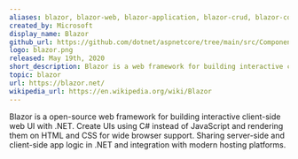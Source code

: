 ```yaml
---
aliases: blazor, blazor-web, blazor-application, blazor-crud, blazor-component
created_by: Microsoft
display_name: Blazor
github_url: https://github.com/dotnet/aspnetcore/tree/main/src/Components
logo: blazor.png
released: May 19th, 2020
short_description: Blazor is a web framework for building interactive client-side web UI with .NET.
topic: blazor
url: https://blazor.net/
wikipedia_url: https://en.wikipedia.org/wiki/Blazor
---
```

Blazor is a open-source web framework for building interactive client-side web UI with .NET. Create UIs using C# instead of JavaScript and rendering them on HTML and CSS for wide browser support. Sharing server-side and client-side app logic in .NET and integration with modern hosting platforms.